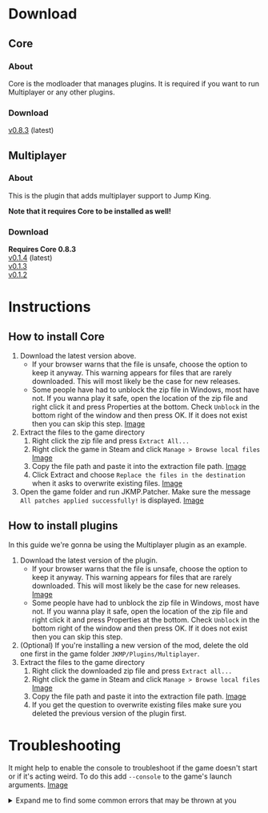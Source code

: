 # Download

## Core
### About
Core is the modloader that manages plugins. It is required if you want to run Multiplayer or any other plugins.
### Download
[v0.8.3](https://github.com/Jump-King-Multiplayer/Releases/releases/download/core_0.8.3/Core.zip) (latest)

## Multiplayer
### About
This is the plugin that adds multiplayer support to Jump King.

**Note that it requires Core to be installed as well!**
### Download
**Requires Core 0.8.3**\
[v0.1.4](https://github.com/Jump-King-Multiplayer/Releases/releases/download/mp_0.1.4/Multiplayer.zip) (latest)\
[v0.1.3](https://github.com/Jump-King-Multiplayer/Releases/releases/download/mp_0.1.3/Multiplayer.zip)\
[v0.1.2](https://github.com/Jump-King-Multiplayer/Releases/releases/download/mp_0.1.2/Multiplayer.zip)

# Instructions

## How to install Core
1. Download the latest version above.
   * If your browser warns that the file is unsafe, choose the option to keep it anyway. This warning appears for files that are rarely downloaded. This will most likely be the case for new releases.
   * Some people have had to unblock the zip file in Windows, most have not. If you wanna play it safe, open the location of the zip file and right click it and press Properties at the bottom. Check ```Unblock``` in the bottom right of the window and then press OK. If it does not exist then you can skip this step. [Image](.github/media/instructions/install/unblock.png)
2. Extract the files to the game directory
   1. Right click the zip file and press ```Extract All...```
   2. Right click the game in Steam and click ```Manage > Browse local files``` [Image](.github/media/instructions/install/steam-browse-local-files.png)
   3. Copy the file path and paste it into the extraction file path. [Image](.github/media/instructions/install/copy-game-filepath.png)
   4. Click Extract and choose ```Replace the files in the destination``` when it asks to overwrite existing files. [Image](.github/media/instructions/install/overwrite-existing-files.png)
3. Open the game folder and run JKMP.Patcher. Make sure the message ```All patches applied successfully!``` is displayed. [Image](.github/media/instructions/install/run-patcher.png)

## How to install plugins
In this guide we're gonna be using the Multiplayer plugin as an example.
1. Download the latest version of the plugin.
   * If your browser warns that the file is unsafe, choose the option to keep it anyway. This warning appears for files that are rarely downloaded. This will most likely be the case for new releases. [Image](.github/media/instructions/install/dl-keep-dangerous-mp.png)
   * Some people have had to unblock the zip file in Windows, most have not. If you wanna play it safe, open the location of the zip file and right click it and press Properties at the bottom. Check ```Unblock``` in the bottom right of the window and then press OK. If it does not exist then you can skip this step.
2. (Optional) If you're installing a new version of the mod, delete the old one first in the game folder ```JKMP/Plugins/Multiplayer```.
3. Extract the files to the game directory
   1. Right click the downloaded zip file and press ```Extract all...```
   2. Right click the game in Steam and click ```Manage > Browse local files``` [Image](.github/media/instructions/install/steam-browse-local-files.png)
   3. Copy the file path and paste it into the extraction file path. [Image](.github/media/instructions/install/copy-game-filepath.png)
   4. If you get the question to overwrite existing files make sure you deleted the previous version of the plugin first.

# Troubleshooting
It might help to enable the console to troubleshoot if the game doesn't start or if it's acting weird. To do this add ```--console``` to the game's launch arguments. [Image](.github/media/instructions/troubleshooting/steam-console-launch-arguments.png)

<details>
<summary>
Expand me to find some common errors that may be thrown at you
</summary>

```System.NotSupportedException: An attempt was made to load an assembly from a network location...```

To fix this you have to unblock the zip file in Windows before extracting it to the game folder. There's instructions for this above in the substeps of step 1. When extracting the second time make sure you overwrite all existing files.
</details>
